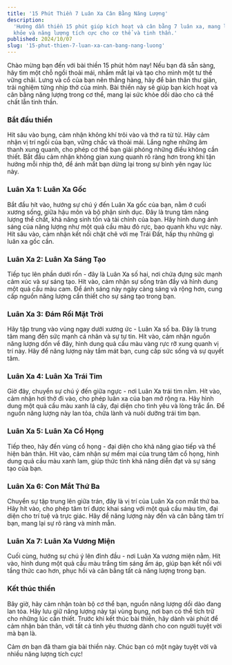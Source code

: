 ```yaml
---
title: '15 Phút Thiền 7 Luân Xa Cân Bằng Năng Lượng'
description:
  'Hướng dẫn thiền 15 phút giúp kích hoạt và cân bằng 7 luân xa, mang lại sức
  khỏe và năng lượng tích cực cho cơ thể và tinh thần.'
published: 2024/10/07
slug: '15-phut-thien-7-luan-xa-can-bang-nang-luong'
---
```


Chào mừng bạn đến với bài thiền 15 phút hôm nay! Nếu bạn đã sẵn sàng, hãy tìm
một chỗ ngồi thoải mái, nhắm mắt lại và tạo cho mình một tư thế vững chãi. Lưng
và cổ của bạn nên thẳng hàng, hãy để bản thân thư giãn, trải nghiệm từng nhịp
thở của mình. Bài thiền này sẽ giúp bạn kích hoạt và cân bằng năng lượng trong
cơ thể, mang lại sức khỏe dồi dào cho cả thể chất lẫn tinh thần.

### Bắt đầu thiền

Hít sâu vào bụng, cảm nhận không khí trôi vào và thở ra từ từ. Hãy cảm nhận vị
trí ngồi của bạn, vững chắc và thoải mái. Lắng nghe những âm thanh xung quanh,
cho phép cơ thể bạn giải phóng những điều không cần thiết. Bắt đầu cảm nhận
không gian xung quanh rõ ràng hơn trong khi tận hưởng mỗi nhịp thở, để ánh mắt
bạn dừng lại trong sự bình yên ngay lúc này.

### Luân Xa 1: Luân Xa Gốc

Bắt đầu hít vào, hướng sự chú ý đến Luân Xa gốc của bạn, nằm ở cuối xương sống,
giữa hậu môn và bộ phận sinh dục. Đây là trung tâm năng lượng thể chất, khả năng
sinh tồn và tài chính của bạn. Hãy hình dung ánh sáng của năng lượng như một quả
cầu màu đỏ rực, bao quanh khu vực này. Hít sâu vào, cảm nhận kết nối chặt chẽ
với mẹ Trái Đất, hấp thụ những gì luân xa gốc cần.

### Luân Xa 2: Luân Xa Sáng Tạo

Tiếp tục lên phần dưới rốn - đây là Luân Xa số hai, nơi chứa đựng sức mạnh cảm
xúc và sự sáng tạo. Hít vào, cảm nhận sự sống tràn đầy và hình dung một quả cầu
màu cam. Để ánh sáng này ngày càng sáng và rộng hơn, cung cấp nguồn năng lượng
cần thiết cho sự sáng tạo trong bạn.

### Luân Xa 3: Đám Rối Mặt Trời

Hãy tập trung vào vùng ngay dưới xương ức - Luân Xa số ba. Đây là trung tâm mang
đến sức mạnh cá nhân và sự tự tin. Hít vào, cảm nhận nguồn năng lượng dồn về
đây, hình dung quả cầu màu vàng rực rỡ xung quanh vị trí này. Hãy để năng lượng
này tắm mát bạn, cung cấp sức sống và sự quyết tâm.

### Luân Xa 4: Luân Xa Trái Tim

Giờ đây, chuyển sự chú ý đến giữa ngực - nơi Luân Xa trái tim nằm. Hít vào, cảm
nhận hơi thở đi vào, cho phép luân xa của bạn mở rộng ra. Hãy hình dung một quả
cầu màu xanh lá cây, đại diện cho tình yêu và lòng trắc ẩn. Để nguồn năng lượng
này lan tỏa, chữa lành và nuôi dưỡng trái tim bạn.

### Luân Xa 5: Luân Xa Cổ Họng

Tiếp theo, hãy đến vùng cổ họng - đại diện cho khả năng giao tiếp và thể hiện
bản thân. Hít vào, cảm nhận sự mềm mại của trung tâm cổ họng, hình dung quả cầu
màu xanh lam, giúp thức tỉnh khả năng diễn đạt và sự sáng tạo của bạn.

### Luân Xa 6: Con Mắt Thứ Ba

Chuyển sự tập trung lên giữa trán, đây là vị trí của Luân Xa con mắt thứ ba. Hãy
hít vào, cho phép tâm trí được khai sáng với một quả cầu màu tím, đại diện cho
trí tuệ và trực giác. Hãy để năng lượng này đến và cân bằng tâm trí bạn, mang
lại sự rõ ràng và minh mẫn.

### Luân Xa 7: Luân Xa Vương Miện

Cuối cùng, hướng sự chú ý lên đỉnh đầu - nơi Luân Xa vương miện nằm. Hít vào,
hình dung một quả cầu màu trắng tím sáng ấm áp, giúp bạn kết nối với tầng thức
cao hơn, phục hồi và cân bằng tất cả năng lượng trong bạn.

### Kết thúc thiền

Bây giờ, hãy cảm nhận toàn bộ cơ thể bạn, nguồn năng lượng dồi dào đang lan tỏa.
Hãy lưu giữ năng lượng này tại vùng bụng, nơi bạn có thể tích trữ cho những lúc
cần thiết. Trước khi kết thúc bài thiền, hãy dành vài phút để cảm nhận bản thân,
với tất cả tình yêu thương dành cho con người tuyệt vời mà bạn là.

Cảm ơn bạn đã tham gia bài thiền này. Chúc bạn có một ngày tuyệt vời và nhiều
năng lượng tích cực!
